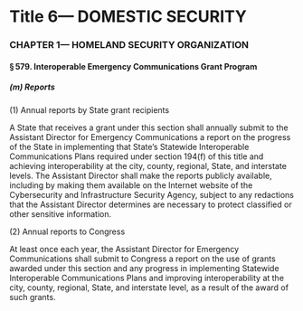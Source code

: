 
# Title 6— DOMESTIC SECURITY
### CHAPTER 1— HOMELAND SECURITY ORGANIZATION
#### § 579. Interoperable Emergency Communications Grant Program
##### (m) Reports

(1) Annual reports by State grant recipients

A State that receives a grant under this section shall annually submit to the Assistant Director for Emergency Communications a report on the progress of the State in implementing that State’s Statewide Interoperable Communications Plans required under section 194(f) of this title and achieving interoperability at the city, county, regional, State, and interstate levels. The Assistant Director shall make the reports publicly available, including by making them available on the Internet website of the Cybersecurity and Infrastructure Security Agency, subject to any redactions that the Assistant Director determines are necessary to protect classified or other sensitive information.

(2) Annual reports to Congress

At least once each year, the Assistant Director for Emergency Communications shall submit to Congress a report on the use of grants awarded under this section and any progress in implementing Statewide Interoperable Communications Plans and improving interoperability at the city, county, regional, State, and interstate level, as a result of the award of such grants.
